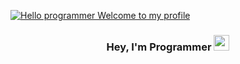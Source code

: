 [![Hello programmer Welcome to my profile](https://img.shields.io/badge/Hello,developer!-Welcome%20to%20my%20profile<3-FF6666.svg?style=flat&logo=github)](https://github.com/kushal997-das)


<h3 align="center"> Hey, I'm Programmer <img src="https://media.giphy.com/media/hvRJCLFzcasrR4ia7z/giphy.gif" width="25px"></h3>
